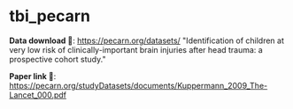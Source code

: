 # tbi_pecarn

**Data download 🔗**: https://pecarn.org/datasets/ "Identification of children at very low risk of clinically-important brain injuries after head trauma: a prospective cohort study."

**Paper link 📄**: https://pecarn.org/studyDatasets/documents/Kuppermann_2009_The-Lancet_000.pdf